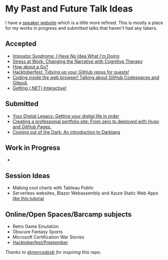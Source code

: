 # My Past and Future Talk Ideas

I have a [speaker website](https://rosslarson.com/) which is a little more refined.  This is mostly a place for my works in progress and submitted talks that haven't had any takers.



## Accepted
* [Impostor Syndrome: I Have No Idea What I'm Doing](./SoftSkills/ImpostorSyndrome-NoIdea.md)
* [Stress at Work: Changing the Narrative with Cognitive Therapy](./SoftSkills/WorkStress-CognitiveTherapy.md)
* [How about a Go?](./SoftSkills/Golang.md)
* [Hacktoberfest: Tidying up your GitHub repos for guests!](./SoftSkills/Hacktoberfest-HOWTO.md)
* [Coding inside the web browser! Talking about GitHub Codespaces and Gitpod.](./HardSkills/WebBrowserCoding-Codespaces-Gitpod.md)
* [Getting (.NET) Interactive!](./HardSkills/DotNetInteractiveNotebooks.md)

## Submitted
* [Your Digital Legacy: Getting your digital life in order](./SoftSkills/DigitalLegacy.md)
* [Creating a professional portfolio site: From zero to deployed with Hugo and GitHub Pages.](./HardSkills/ProfileSiteWithHugo.md)
* [Coming out of the Dark: An introduction to Darklang](./HardSkills/Darklang.md)

## Work in Progress
* 

## Session Ideas
* Making cool charts with Tableau Public
* Serverless websites, Blazor Webassembly and Azure Static Web Apps [like this tutorial](https://learn.microsoft.com/en-us/training/paths/azure-static-web-apps/)

## Online/Open Spaces/Barcamp subjects
* Retro Game Emulation
* Obscure Fantasy Sports
* Microsoft Certification War Stories
* [Hacktoberfest/Preptember](./SoftSkills/Hacktoberfest-HOWTO.md)






*Thanks to [@mercedesb](https://github.com/mercedesb) for inspiring this repo.*
